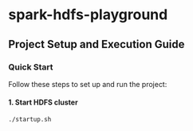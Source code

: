 # spark-hdfs-playground

## Project Setup and Execution Guide
### Quick Start
Follow these steps to set up and run the project:
#### 1. Start HDFS cluster
```bash
./startup.sh

